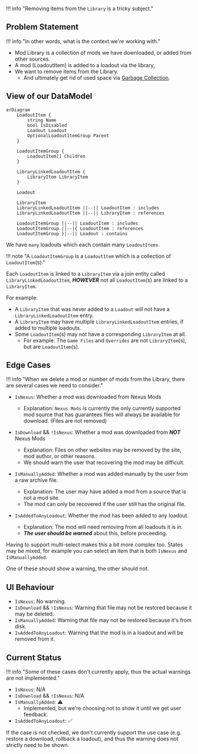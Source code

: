 !!! info "Removing items from the `Library` is a tricky subject."

## Problem Statement

!!! info "In other words, what is the context we're working with."

- Mod Library is a collection of mods we have downloaded, or added from other sources.
- A mod (LoadoutItem) is added to a loadout via the library,
- We want to remove items from the Library.
    - And ultimately get rid of used space via [Garbage Collection].

## View of our DataModel

```mermaid
erDiagram
    LoadoutItem {
        string Name
        bool IsDisabled
        Loadout Loadout
        OptionalLoadoutItemGroup Parent
    }

    LoadoutItemGroup {
        LoadoutItem[] Children
    }

    LibraryLinkedLoadoutItem {
        LibraryItem LibraryItem
    }

    Loadout

    LibraryItem
    LibraryLinkedLoadoutItem ||--|| LoadoutItem : includes
    LibraryLinkedLoadoutItem ||--|| LibraryItem : references

    LoadoutItemGroup ||--|| LoadoutItem : includes
    LoadoutItemGroup ||--|{ LoadoutItem : references
    LoadoutItemGroup }|--|| Loadout : contains
```

We have `many` loadouts which each contain many `LoadoutItems`.

!!! note "A `LoadoutItemGroup` is a `LoadoutItem` which is a collection of `LoadoutItem`(s)."

Each `LoadoutItem` is linked to a `LibraryItem` via a join entity called `LibraryLinkedLoadoutItem`,
***HOWEVER*** not all `LoadoutItem`(s) are linked to a `LibraryItem`.

For example:

- A `LibraryItem` that was never added to a `Loadout` will not have a `LibraryLinkedLoadoutItem` entry.
- A `LibraryItem` may have multiple `LibraryLinkedLoadoutItem` entries, if added to multiple loadouts.
- Some `LoadoutItem`(s) may not have a corresponding `LibraryItem` at all.
    - For example: The `Game Files` and `Overrides` are not `LibraryItem`(s), but are `LoadoutItem`(s).

## Edge Cases

!!! info "When we delete a mod or number of mods from the Library, there are several cases we need to consider."

- `IsNexus`: Whether a mod was downloaded from Nexus Mods
    - Explanation: `Nexus Mods` is currently the only currently supported mod source that
      has guarantees files will always be available for download. (Files are not removed)

- `IsDownload` && `!IsNexus`: Whether a mod was downloaded from ***NOT*** Nexus Mods
    - Explanation: Files on other websites may be removed by the site, mod author, or other reasons.
    - We should warn the user that recovering the mod may be difficult.

- `IsManuallyAdded`: Whether a mod was added manually by the user from a raw archive file.
    - Explanation: The user may have added a mod from a source that is not a mod site.
    - The mod can only be recovered if the user still has the original file.

- `IsAddedToAnyLoadout`: Whether the mod has been added to any loadout.
    - Explanation: The mod will need removing from all loadouts it is in.
    - ***The user should be warned*** about this, before proceeding.

Having to support multi-select makes this a bit more complex too.
States may be mixed, for example you can select an item that is both `IsNexus` and `IsManuallyAdded`.

One of these should show a warning, the other should not.

## UI Behaviour

- `IsNexus`: No warning.
- `IsDownload` && `!IsNexus`: Warning that file may not be restored because it may be deleted.
- `IsManuallyAdded`: Warning that file may not be restored because it's from disk.
- `IsAddedToAnyLoadout`: Warning that the mod is in a loadout and will be removed from it.

## Current Status

!!! info "Some of these cases don't currently apply, thus the actual warnings are not implemented."

- `IsNexus`: N/A
- `IsDownload` && `!IsNexus`: N/A
- `IsManuallyAdded`: ⚠ 
    - Implemented, but we're choosing not to show it until we get user feedback.
- `IsAddedToAnyLoadout`: ✅

If the case is not checked, we don't currently support the use case
(e.g. restore a download, rollback a loadout), and thus the warning does not
strictly need to be shown.

[Garbage Collection]: ../backend/0017-garbage-collector-design.md
